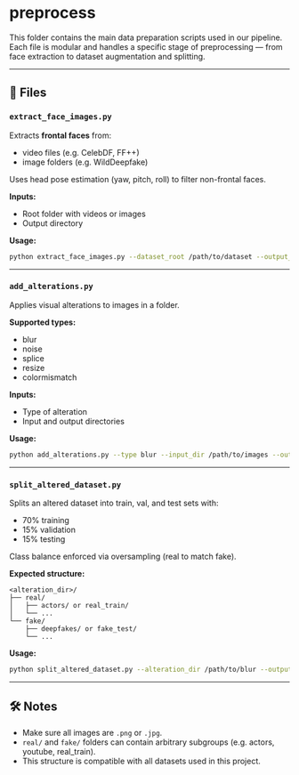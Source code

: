 # preprocess

This folder contains the main data preparation scripts used in our pipeline. Each file is modular and handles a specific stage of preprocessing — from face extraction to dataset augmentation and splitting.

---

## 🧩 Files

### `extract_face_images.py`

Extracts **frontal faces** from:
- video files (e.g. CelebDF, FF++)
- image folders (e.g. WildDeepfake)

Uses head pose estimation (yaw, pitch, roll) to filter non-frontal faces.

**Inputs:**  
- Root folder with videos or images  
- Output directory

**Usage:**
```bash
python extract_face_images.py --dataset_root /path/to/dataset --output_root /path/to/output
```

---

### `add_alterations.py`

Applies visual alterations to images in a folder.

**Supported types:**
- blur
- noise
- splice
- resize
- colormismatch

**Inputs:**  
- Type of alteration  
- Input and output directories

**Usage:**
```bash
python add_alterations.py --type blur --input_dir /path/to/images --output_dir /path/to/altered
```

---

### `split_altered_dataset.py`

Splits an altered dataset into train, val, and test sets with:
- 70% training
- 15% validation
- 15% testing

Class balance enforced via oversampling (real to match fake).

**Expected structure:**
```
<alteration_dir>/
├── real/
│   ├── actors/ or real_train/
│   └── ...
└── fake/
    ├── deepfakes/ or fake_test/
    └── ...
```

**Usage:**
```bash
python split_altered_dataset.py --alteration_dir /path/to/blur --output_dir /path/to/split
```

---

## 🛠 Notes

- Make sure all images are `.png` or `.jpg`.
- `real/` and `fake/` folders can contain arbitrary subgroups (e.g. actors, youtube, real_train).
- This structure is compatible with all datasets used in this project.


